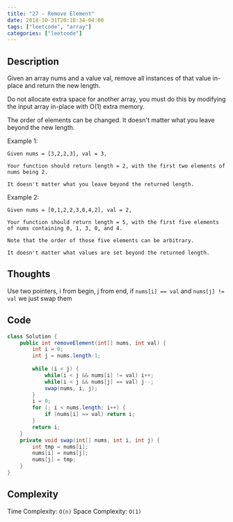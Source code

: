 ```yaml
---
title: "27 - Remove Element"
date: 2018-10-31T20:18:34-04:00
tags: ["leetcode", "array"]
categories: ["leetcode"]
---
```


## Description

Given an array nums and a value val, remove all instances of that value in-place and return the new length.

Do not allocate extra space for another array, you must do this by modifying the input array in-place with O(1) extra memory.

The order of elements can be changed. It doesn't matter what you leave beyond the new length.

Example 1:
```
Given nums = [3,2,2,3], val = 3,

Your function should return length = 2, with the first two elements of nums being 2.

It doesn't matter what you leave beyond the returned length.
```

Example 2:
```
Given nums = [0,1,2,2,3,0,4,2], val = 2,

Your function should return length = 5, with the first five elements of nums containing 0, 1, 3, 0, and 4.

Note that the order of those five elements can be arbitrary.

It doesn't matter what values are set beyond the returned length.
```

## Thoughts

Use two pointers, i from begin, j from end, if `nums[i] == val` and `nums[j] != val` we just swap them

## Code

```java
class Solution {
    public int removeElement(int[] nums, int val) {
        int i = 0;
        int j = nums.length-1;
        
        while (i < j) {
            while(i < j && nums[i] != val) i++;
            while(i < j && nums[j] == val) j--;
            swap(nums, i, j);
        }
        i = 0;
        for (; i < nums.length; i++) {
            if (nums[i] == val) return i;
        }
        return i;
    }
    private void swap(int[] nums, int i, int j) {
        int tmp = nums[i];
        nums[i] = nums[j];
        nums[j] = tmp;
    }
}
```

## Complexity

Time Complexity: `O(n)`
Space Complexity: `O(1)`

